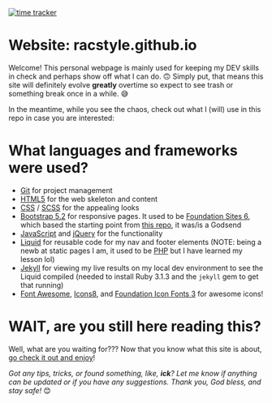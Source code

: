 [![time tracker](https://wakatime.com/badge/github/racstyle/racstyle.github.io.svg)](https://wakatime.com/badge/github/racstyle/racstyle.github.io)

# Website: racstyle.github.io
Welcome!  This personal webpage is mainly used for keeping my DEV skills in check and perhaps show off what I can do. 🙃  Simply put, that means this site will definitely evolve **greatly** overtime so expect to see trash or something break once in a while. 😅

In the meantime, while you see the chaos, check out what I (will) use in this repo in case you are interested:

<!-- # What tools were used?
- Well first off, [GitHub](https://github.com) to host my page repo (duh)
- [Visual Studio Code](https://code.visualstudio.com) for all of my coding enDEVors (ba-dum-tssh!) 😜
- [CodeKit 3](https://codekitapp.com) for managing my project's npm packages, compiling/minifying code, and compiling the build folder for publishing
- [Responsively](https://responsively.app/) for checking my pages' responsiveness (yo front-end devs, you need this tool, trust me)
- [Terminal](https://support.apple.com/guide/terminal/welcome/mac), only used for debugging
- [Google](https://google.com) because I am not a super programmer guru I aspire to be 😅 (although I have recently started using [ChatGPT](https://).  Yes I know, I have finally jumped into the AI chat bandwagon lol)
- [Spotify](https://spotify.com) for my motivation music because every programmer needs that awesome hackers-themed music 🙃 (psst, you can take a listen [here](https://open.spotify.com/playlist/4AnozME0oobxBJQX2H5ko2?si=a72acc98755a4369)!)
- [Notion.so](https://notion.so) is my DEV dashboard.  It brings together my notes, tasks, and bookmarks from all the other services I use via embedding (I dunno about you, but I love this tool)
- [Obsidian](https://obsidian.md) for my DEV notes and some code TODOs.  I host it on my private GitHub repo so that I can also access them anywhere without charge via [Replit](https://replit.com).  I also use Replit to embed into my Notion dashboard.
- [TickTick](https://ticktick.com) for work/life TODOs -->

# What languages and frameworks were used?
- [Git](https://git-scm.com/) for project management
- [HTML5](https://www.w3schools.com/html/html_intro.asp) for the web skeleton and content
- [CSS](https://www.w3schools.com/Css/) / [SCSS](https://sass-lang.com/) for the appealing looks
- [Bootstrap 5.2](https://getbootstrap.com/) for responsive pages.  It used to be [Foundation Sites 6](https://get.foundation/), which based the starting point from [this repo](https://github.com/daigofuji/jekyll-foundation-6-starter), it was/is a Godsend
- [JavaScript](https://www.javascript.com/) and [jQuery](https://jquery.com/) for the functionality
- [Liquid](https://jekyllrb.com/docs/liquid/) for reusable code for my nav and footer elements (NOTE: being a newb at static pages I am, it used to be [PHP](https://php.net) but I have learned my lesson lol)
- [Jekyll](http://jekyllrb.com) for viewing my live results on my local dev environment to see the Liquid compiled (needed to install Ruby 3.1.3 and the `jekyll` gem to get that running)
- [Font Awesome](https://fontawesome.com/), [Icons8](https://icons8.com), and [Foundation Icon Fonts 3](https://zurb.com/playground/foundation-icon-fonts-3) for awesome icons!

# WAIT, are you still here reading this?
Well, what are you waiting for???  Now that you know what this site is about, [go check it out and enjoy](https://racstyle.github.io)!

*Got any tips, tricks, or found something, like, **ick**?  Let me know if anything can be updated or if you have any suggestions.  Thank you, God bless, and stay safe!* 😊